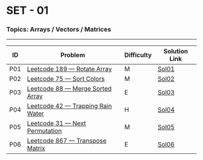 # SET - 01

### Topics: Arrays / Vectors / Matrices
---

| ID   | Problem                             | Difficulty | Solution Link       |
|-------|-----------------------------------|------------|--------------------|
| P01  | [Leetcode 189 — Rotate Array](https://leetcode.com/problems/rotate-array/description/)         | M          | [Sol01](Sols/Sol01.md) |
| P02  | [Leetcode 75 — Sort Colors](https://leetcode.com/problems/sort-colors/description/)           | M          | [Sol02](Sols/Sol02.md) |
| P03  | [Leetcode 88 — Merge Sorted Array](https://leetcode.com/problems/merge-sorted-array/description/) | E          | [Sol03](Sols/Sol03.md) |
| P04  | [Leetcode 42 — Trapping Rain Water](https://leetcode.com/problems/trapping-rain-water/description/) | H          | [Sol04](Sols/Sol04.md) |
| P05  | [Leetcode 31 — Next Permutation](https://leetcode.com/problems/next-permutation/description/) | M          | [Sol05](Sols/Sol05.md) |
| P06  | [Leetcode 867 — Transpose Matrix](https://leetcode.com/problems/transpose-matrix/description/) | E          | [Sol06](Sols/Sol06.md) |
